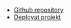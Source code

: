 - [Github repository](https://github.com/dannenil98/FlagApp/tree/master)
- [Deployat projekt](https://dflagapp.netlify.app/)
